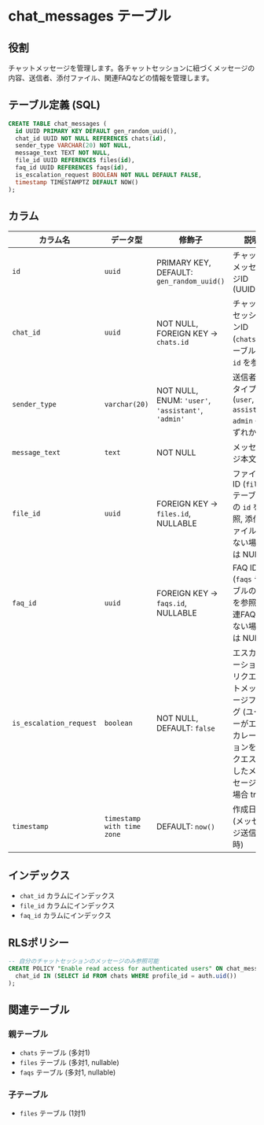 # chat_messages テーブル

## 役割

チャットメッセージを管理します。各チャットセッションに紐づくメッセージの内容、送信者、添付ファイル、関連FAQなどの情報を管理します。

## テーブル定義 (SQL)

```sql
CREATE TABLE chat_messages (
  id UUID PRIMARY KEY DEFAULT gen_random_uuid(),
  chat_id UUID NOT NULL REFERENCES chats(id),
  sender_type VARCHAR(20) NOT NULL,
  message_text TEXT NOT NULL,
  file_id UUID REFERENCES files(id),
  faq_id UUID REFERENCES faqs(id),
  is_escalation_request BOOLEAN NOT NULL DEFAULT FALSE,
  timestamp TIMESTAMPTZ DEFAULT NOW()
);
```

## カラム

| カラム名                | データ型                 | 修飾子                                  | 説明                                                                 |
| --------------------- | ----------------------- | ------------------------------------- | -------------------------------------------------------------------- |
| `id`                  | `uuid`                  | PRIMARY KEY, DEFAULT: `gen_random_uuid()` | チャットメッセージID (UUID)                                                    |
| `chat_id`             | `uuid`                  | NOT NULL, FOREIGN KEY -> `chats.id`      | チャットセッションID (`chats` テーブルの `id` を参照)                                   |
| `sender_type`         | `varchar(20)`          | NOT NULL, ENUM: `'user'`, `'assistant'`, `'admin'` | 送信者のタイプ (`user`, `assistant`, `admin` のいずれか)                       |
| `message_text`        | `text`                  | NOT NULL                                | メッセージ本文                                                               |
| `file_id`             | `uuid`                  | FOREIGN KEY -> `files.id`, NULLABLE      | ファイルID (`files` テーブルの `id` を参照, 添付ファイルがない場合は NULL)                     |
| `faq_id`              | `uuid`                  | FOREIGN KEY -> `faqs.id`, NULLABLE       | FAQ ID (`faqs` テーブルの `id` を参照, 関連FAQがない場合は NULL)                        |
| `is_escalation_request` | `boolean`               | NOT NULL, DEFAULT: `false`              | エスカレーションリクエストメッセージフラグ (ユーザーがエスカレーションをリクエストしたメッセージの場合 true) |
| `timestamp`           | `timestamp with time zone` | DEFAULT: `now()`                        | 作成日時 (メッセージ送信日時)                                                      |

## インデックス

*   `chat_id` カラムにインデックス
*   `file_id` カラムにインデックス
*   `faq_id` カラムにインデックス

## RLSポリシー

```sql
-- 自分のチャットセッションのメッセージのみ参照可能
CREATE POLICY "Enable read access for authenticated users" ON chat_messages FOR SELECT USING (
  chat_id IN (SELECT id FROM chats WHERE profile_id = auth.uid())
);
```

## 関連テーブル

### 親テーブル

*   `chats` テーブル (多対1)
*   `files` テーブル (多対1, nullable)
*   `faqs` テーブル (多対1, nullable)

### 子テーブル

*   `files` テーブル (1対1) 